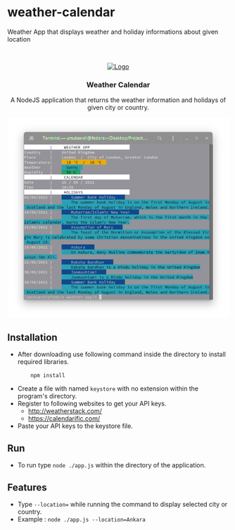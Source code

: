 # weather-calendar
Weather App that displays weather and holiday informations about given location


<br />
<p align="center">
  <a href="https://github.com/umutsevdi/weather-calendar">
    <img src="https://img.icons8.com/color/80/nodejs.png" alt="Logo" width="80" height="80">
  </a>
  
  <h3 align="center">Weather Calendar</h3>
  
  <p align="center">A NodeJS application that returns the weather information and holidays of given city or country.</p>
  <p align="center"><img src="screenshots/Screenshot%20from%202021-08-16%2020-26-06.png">
</p>

## Installation
* After downloading use following command inside the directory to install required libraries.
    ```
        npm install
    ```
* Create a file with named `keystore` with no extension within the program's directory.
* Register to following websites to get your API keys.
    * http://weatherstack.com/
    * https://calendarific.com/
* Paste your API keys to the keystore file.

## Run
* To run type `node ./app.js` within the directory of the application.


## Features
* Type `--location=` while running the command to display selected city or country.
* Example : `node ./app.js --location=Ankara`
